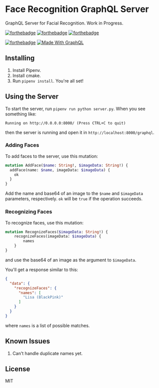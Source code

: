 # Face Recognition GraphQL Server
GraphQL Server for Facial Recognition. Work in Progress.

[![forthebadge](https://forthebadge.com/images/badges/powered-by-electricity.svg)](https://forthebadge.com)
[![forthebadge](https://forthebadge.com/images/badges/gluten-free.svg)](https://forthebadge.com)
[![forthebadge](https://forthebadge.com/images/badges/built-with-love.svg)](https://forthebadge.com)

[![forthebadge](https://forthebadge.com/images/badges/made-with-python.svg)](https://forthebadge.com)
[![Made With GraphQL](https://img.shields.io/badge/made%20with-graphql-e00082.svg?longCache=true&style=for-the-badge)](http://graphene-python.org/)

## Installing
1. Install Pipenv.
2. Install cmake.
3. Run `pipenv install`. You're all set!

## Using the Server
To start the server, run `pipenv run python server.py`.
When you see something like:

```
Running on http://0.0.0.0:8000/ (Press CTRL+C to quit)
```

then the server is running and open it in `http://localhost:8000/graphql`.

### Adding Faces
To add faces to the server, use this mutation:

```graphql
mutation AddFace($name: String!, $imageData: String!) {
  addFace(name: $name, imageData: $imageData) {
    ok
  }
}
```

Add the name and base64 of an image to the `$name` and `$imageData` parameters, respectively.
`ok` will be `true` if the operation succeeds.

### Recognizing Faces

To recognize faces, use this mutation:

```graphql
mutation RecognizeFaces($imageData: String!) {
    recognizeFaces(imageData: $imageData) {
        names
    }
}
```

and use the base64 of an image as the argument to `$imageData`.

You'll get a response similar to this:

```json
{
  "data": {
    "recognizeFaces": {
      "names": [
        "Lisa (BlackPink)"
      ]
    }
  }
}
```

where `names` is a list of possible matches.

## Known Issues
1. Can't handle duplicate names yet.

## License
MIT